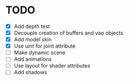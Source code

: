 # TODO

- [x] Add depth test
- [x] Decouple creation of buffers and vao objects
- [x] Add model skin
- [x] Use uint for joint attribute
- [ ] Make dynamic scene
- [ ] Add animations
- [ ] Use layout for shader attributes
- [ ] Add shadows

